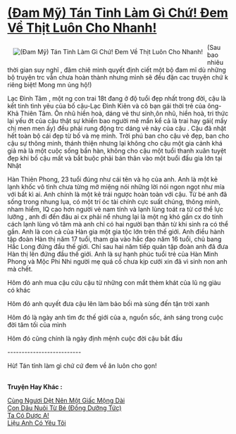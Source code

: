<a href="https://utruyen.com/dam-my-tan-tinh-lam-gi-chu-dem-ve-thit-luon-cho-nhanh/24982/" title="(Đam Mỹ) Tán Tỉnh Làm Gì Chứ! Đem Về Thịt Luôn Cho Nhanh!"><h1>(Đam Mỹ) Tán Tỉnh Làm Gì Chứ! Đem Về Thịt Luôn Cho Nhanh!</h1></a><div style="display:table"><img align="right" style="float: left; padding: 10px;" src="https://utruyen.com/images/story/200x260/dam-my-tan-tinh-lam-gi-chu-dem-ve-thit-luon-cho-nhanh.jpg" alt="(Đam Mỹ) Tán Tỉnh Làm Gì Chứ! Đem Về Thịt Luôn Cho Nhanh!">(Sau bao nhiêu thời gian suy nghĩ , đăm chiê mình quyết định ciết một bộ đam mĩ dù những bộ truyện trc vẫn chưa hoàn thành nhưng mình sẽ đều đặn cac truyện chứ k riêng biệt! Mong mn ủng hộ!)<p></p> Lạc Đình Tâm , một ng con trai 18t đang ở độ tuổi đẹp nhất trong đời, cậu là kết tinh tình yêu của bố cậu-Lạc Đình Kiên và cô bạn gái thời trẻ của ông-Khả Thiên Tâm. Ôn nhũ hiền hoà, dáng vẻ thư sinh,ôn nhũ, hiền hoà, tri thức lại yếu ớt của cậu thật sự khiến bao người mê mẩn kể cả là trai hay gái( mấy chị men men ấy) đều phải rung động trc dáng vẻ này của cậu . Cậu đã nhặt hết toàn bộ cái đẹp từ bố và mẹ mình. Trời phú ban cho cậu vẻ đẹp, ban cho cậu sự thông minh, thánh thiện nhưng lại không cho cậu một gia cảnh khá giả mà là một cuộc sống bần hàn, không cho cậu một tuổi thanh xuân tuyệt đẹp khi bố cậu mất và bắt buộc phải bán thân vào một buổi đấu gia lớn tại Nhật<p></p> Hàn Thiên Phong, 23 tuổi đúng như cái tên và họ của anh. Anh là một kẻ lạnh khốc vô tình chưa từng mở miệng nói những lời nói ngon ngọt như mía với bất kì ai. Anh chính là một kẻ trái ngược hoàn toàn với cậu. Từ bé anh đã sống trong nhung lụa, có một trí óc tài chính cực suất chúng, thông minh, nham hiểm, IQ cao hơn người vẻ nam tính và lạnh lùng toát ra từ cơ thể lực lưỡng , anh đi đến đâu ai cx phải nể nhưng lại là một ng khó gần cx do tính cách lạnh lùng vô tâm mà anh chỉ có hai người bạn thân từ khi sinh ra có thể gần. Anh là con cả của Hàn gia một gia tộc lớn trên thế giới. Anh điều hành tập đoàn Hàn thị năm 17 tuổi, tham gia vào hắc đạo năm 16 tuổi, chủ bang Hắc Long đứng đầu thế giới. Chỉ sau hai năm tiếp quản tập đoàn anh đã đưa Hàn thị lên đứng đầu thế giới. Anh là sự hạnh phúc tuổi trẻ của Hàn Minh Phong và Mộc Phi Nhi người mẹ quá cố chưa kịp cưới xin đã vì sinh non anh mà chết. <p></p> Hôm đó anh mua cậu cứu cậu từ những con mắt thèm khát của lũ ng giàu có khác<p></p> Hôm đó anh quyết đưa cậu lên làm bảo bối mà sủng đến tận trời xanh<p></p> Hôm đó là ngày anh tìm đc thế giới của a, nguồn sốc, ánh sáng trong cuộc đời tăm tối của mình<p></p> Hôm đó cũng chính là ngày định mệnh cuộc đời cậu bắt đầu<p></p> --------------------------<p></p> Hừ! Tán tỉnh làm gì chứ cứ đem về ăn luôn cho gọn!</div><p><br><b>Truyện Hay Khác :</b></p><a href="https://utruyen.com/cung-nguoi-det-nen-mot-giac-mong-dai/24963/" alt="Cùng Ngươi Dệt Nên Một Giấc Mộng Dài">Cùng Ngươi Dệt Nên Một Giấc Mộng Dài</a><br/><a href="https://dammyh.wordpress.com/2019/11/07/con-dau-nuoi-tu-be-dong-duong-tuc/" alt="Con Dâu Nuôi Từ Bé (Đồng Dưỡng Tức)">Con Dâu Nuôi Từ Bé (Đồng Dưỡng Tức)</a><br/><a href="https://github.com/quanluxury/dammy/tree/master/truyenhay/18921/" alt="Ta Có Dược A!">Ta Có Dược A!</a><br/><a href="https://medium.com/p/10cc4d7f83af" alt="Liệu Anh Có Yêu Tôi">Liệu Anh Có Yêu Tôi</a><br/>